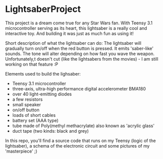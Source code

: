 LightsaberProject
=================

This project is a dream come true for any Star Wars fan. With Teensy 3.1 microcontroller serving as its heart, this lightsaber is a really cool and interactive toy. And building it was just as much fun as using it!

Short description of what the lightsaber can do:
The lightsaber will gradually turn on/off when the red button is pressed. It emits 'saber-like' sounds. The tone will alter depending on how fast you wave the weapon. Unfortunately,t doesn't cut (like the lightsabers from the movies) - I am still working on that feature :P

Elements used to build the lighsaber:
* Teensy 3.1 microcontroller
* three-axis, ultra-high performance digital accelerometer BMA180
* over 40 light-emitting diodes
* a few resistors
* small speaker
* on/off button
* loads of short cables
* battery set (AAA type)
* tube made of  Poly(methyl methacrylate) also known as 'acrylic glass'
* duct tape (two kinds: black and grey)

In this repo, you'll find a source code that runs on my Teensy (logic of the lightsaber), a schema of the electronic circuit and some pictures of my 'masterpiece' ;)
